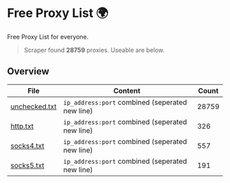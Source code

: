
# Free Proxy List 🌍

Free Proxy List for everyone.
> Scraper found **28759** proxies. Useable are below.

## Overview

|File|Content|Count|
|----|-------|-----|
|[unchecked.txt](https://raw.githubusercontent.com/yemixzy/proxy-list/main/proxies/unchecked.txt)|`ip_address:port` combined (seperated new line)|28759|
|[http.txt](https://raw.githubusercontent.com/yemixzy/proxy-list/main/proxies/http.txt)|`ip_address:port` combined (seperated new line)|326|
|[socks4.txt](https://raw.githubusercontent.com/yemixzy/proxy-list/main/proxies/socks4.txt)|`ip_address:port` combined (seperated new line)|557|
|[socks5.txt](https://raw.githubusercontent.com/yemixzy/proxy-list/main/proxies/socks5.txt)|`ip_address:port` combined (seperated new line)|191|


